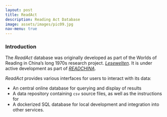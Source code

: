 ```yaml
---
layout: post
title: ReadAct
description: Reading Act Database
image: assets/images/pic09.jpg
nav-menu: true
---
```


### Introduction

The *ReadAct* database was originally developed as part of the Worlds of Reading in China’s long 1970s research project. [*Lesewelten*](http://www.sinologie.uni-freiburg.de/forschung/projecthenningsen). It is under active development as part of  [*READCHINA*](https://readchina.github.io/).

*ReadAct* provides various interfaces for users to interact with its data:
-   An central online database for querying and display of results
-   A data repository containing `csv` source files, as well as the instructions for
-   A dockerized SQL database for local development and integration into other services.
